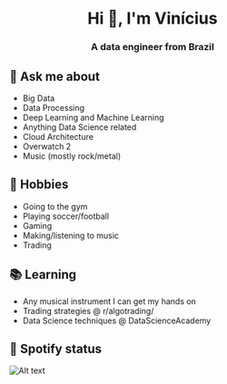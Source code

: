 <h1 align="center">Hi 👋, I'm Vinícius</h1>
<h3 align="center">A data engineer from Brazil</h3>

## 💬 Ask me about
- Big Data
- Data Processing
- Deep Learning and Machine Learning
- Anything Data Science related
- Cloud Architecture
- Overwatch 2
- Music (mostly rock/metal)

## 📅 Hobbies
- Going to the gym
- Playing soccer/football
- Gaming
- Making/listening to music
- Trading

## 📚 Learning
- Any musical instrument I can get my hands on
- Trading strategies @ r/algotrading/
- Data Science techniques @ DataScienceAcademy

## 🎵 Spotify status

![Alt text](https://spotify-recently-played-readme.vercel.app/api?user=12173638249&unique={true|1|on|yes})

